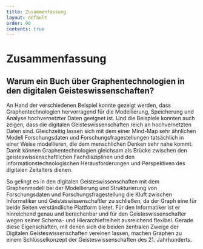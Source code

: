 ```yaml
---
title: Zusammenfassung
layout: default
order: 90
contents: true
---
```


# Zusammenfassung

## Warum ein Buch über Graphentechnologien  in den digitalen Geisteswissenschaften?

An Hand der verschiedenen Beispiel konnte gezeigt werden, dass Graphentechnologien hervorragend für die Modellierung, Speicherung und Analyse hochvernetzter Daten geeignet ist. Und die Beispiele konnten auch zeigen, dass die digitalen Geisteswissenschaften reich an hochvernetzten Daten sind. Gleichzeitig lassen sich mit dem einer Mind-Map sehr ähnlichen Modell Forschungsdaten und Forschungsfragestellungen tatsächlich in einer Weise modellieren, die dem menschlichen Denken sehr nahe kommt. Damit können Graphentechnologien gleichsam als Brücke zwischen den geisteswissenschaftlichen Fachdisziplinen und den informationstechnologischen Herausforderungen und Perspektiven des digitalen Zeitalters dienen.

So gelingt es in den digitalen Geisteswissenschaften mit dem Graphenmodell bei der Modellierung und Strukturierung von Forschungsdaten und Forschungsfragestellung die Kluft zwischen Informatiker und Geisteswissenschaftler zu schließen, da der Graph eine für beide Seiten verständliche Plattform bietet. Für den Informatiker ist er hinreichend genau und berechenbar und für den Geisteswissenschafter wegen seiner Schema- und Hierarchiefreiheit ausreichend flexibel. Gerade diese Eigenschaften, mit denen sich die beiden zentralen Zweige der Digitalen Geisteswissenschaften vereinen lassen, machen Graphen zu einem Schlüsselkonzept der Geisteswissenschaften des 21. Jahrhunderts.
